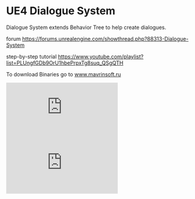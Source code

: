 # UE4 Dialogue System

Dialogue System extends Behavior Tree to help create dialogues.

forum https://forums.unrealengine.com/showthread.php?88313-Dialogue-System

step-by-step tutorial https://www.youtube.com/playlist?list=PLUngfGDb9OrU1hbePrpxTg8suq_QSgQTH

To download Binaries go to www.mavrinsoft.ru

![nodes](https://forums.unrealengine.com/attachment.php?attachmentid=61668&d=1445119667)
![tree](https://forums.unrealengine.com/attachment.php?attachmentid=61670&d=1445119769)
